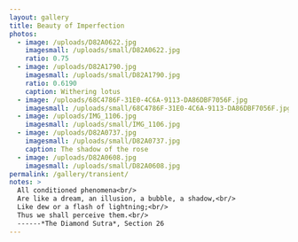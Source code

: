 ```yaml
---
layout: gallery
title: Beauty of Imperfection
photos:
  - image: /uploads/D82A0622.jpg
    imagesmall: /uploads/small/D82A0622.jpg
    ratio: 0.75
  - image: /uploads/D82A1790.jpg
    imagesmall: /uploads/small/D82A1790.jpg
    ratio: 0.6190
    caption: Withering lotus
  - image: /uploads/68C4786F-31E0-4C6A-9113-DA86DBF7056F.jpg
    imagesmall: /uploads/small/68C4786F-31E0-4C6A-9113-DA86DBF7056F.jpg
  - image: /uploads/IMG_1106.jpg
    imagesmall: /uploads/small/IMG_1106.jpg
  - image: /uploads/D82A0737.jpg
    imagesmall: /uploads/small/D82A0737.jpg
    caption: The shadow of the rose
  - image: /uploads/D82A0608.jpg
    imagesmall: /uploads/small/D82A0608.jpg
permalink: /gallery/transient/
notes: >
  All conditioned phenomena<br/>
  Are like a dream, an illusion, a bubble, a shadow,<br/>
  Like dew or a flash of lightning;<br/>
  Thus we shall perceive them.<br/>
  ------*The Diamond Sutra*, Section 26
---
```

